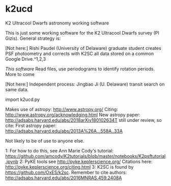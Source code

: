 # k2ucd
K2 Ultracool Dwarfs astronomy working software

This is just some working software for the K2 Ultracool Dwarfs survey (PI Gizis).  General strategy is:

[Not here:] Rishi Paudel (University of Delaware) graduate student creates PSF photoometry and corrects with K2SC
 all data stored on a common Google Drive.^1,2,3 

*This software* Read files, use periodograms to identify rotation periods. More to come

[Not here:] Independent process: Jingbao Ji (U. Delaware) transit search on same data.

import k2ucd.py 

Makes use of astropy: http://www.astropy.org/  Citing: http://www.astropy.org/acknowledging.html 
New astropy paper: http://adsabs.harvard.edu/abs/2018arXiv180102634T still under review, so cite:
First astropy paper: http://adsabs.harvard.edu/abs/2013A%26A...558A..33A

Not likely to be of use to anyone else. 


1: For how to do this, see Ann Marie Cody's tutorial: https://github.com/amcody/K2tutorials/blob/master/notebooks/K2psftutorial.ipynb
2: PyKE tools see http://pyke.keplerscience.org/  Citations here: http://pyke.keplerscience.org/citing.html 
3: K2SC is found by https://github.com/OxES/k2sc. Remember to cite authors: http://adsabs.harvard.edu/abs/2016MNRAS.459.2408A
